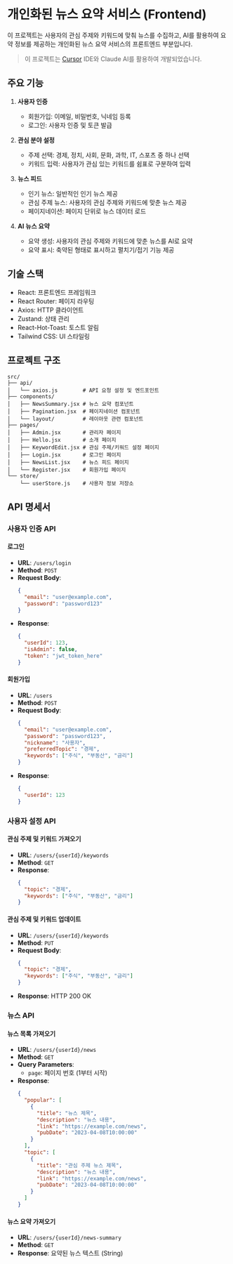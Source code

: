 # 개인화된 뉴스 요약 서비스 (Frontend)

이 프로젝트는 사용자의 관심 주제와 키워드에 맞춰 뉴스를 수집하고, AI를 활용하여 요약 정보를 제공하는 개인화된 뉴스 요약 서비스의 프론트엔드 부분입니다.

> 이 프로젝트는 [Cursor](https://cursor.sh) IDE와 Claude AI를 활용하여 개발되었습니다.

## 주요 기능

1. **사용자 인증**

   - 회원가입: 이메일, 비밀번호, 닉네임 등록
   - 로그인: 사용자 인증 및 토큰 발급

2. **관심 분야 설정**

   - 주제 선택: 경제, 정치, 사회, 문화, 과학, IT, 스포츠 중 하나 선택
   - 키워드 입력: 사용자가 관심 있는 키워드를 쉼표로 구분하여 입력

3. **뉴스 피드**

   - 인기 뉴스: 일반적인 인기 뉴스 제공
   - 관심 주제 뉴스: 사용자의 관심 주제와 키워드에 맞춘 뉴스 제공
   - 페이지네이션: 페이지 단위로 뉴스 데이터 로드

4. **AI 뉴스 요약**
   - 요약 생성: 사용자의 관심 주제와 키워드에 맞춘 뉴스를 AI로 요약
   - 요약 표시: 축약된 형태로 표시하고 펼치기/접기 기능 제공

## 기술 스택

- React: 프론트엔드 프레임워크
- React Router: 페이지 라우팅
- Axios: HTTP 클라이언트
- Zustand: 상태 관리
- React-Hot-Toast: 토스트 알림
- Tailwind CSS: UI 스타일링

## 프로젝트 구조

```
src/
├── api/
│   └── axios.js        # API 요청 설정 및 엔드포인트
├── components/
│   ├── NewsSummary.jsx # 뉴스 요약 컴포넌트
│   ├── Pagination.jsx  # 페이지네이션 컴포넌트
│   └── layout/         # 레이아웃 관련 컴포넌트
├── pages/
│   ├── Admin.jsx       # 관리자 페이지
│   ├── Hello.jsx       # 소개 페이지
│   ├── KeywordEdit.jsx # 관심 주제/키워드 설정 페이지
│   ├── Login.jsx       # 로그인 페이지
│   ├── NewsList.jsx    # 뉴스 피드 페이지
│   └── Register.jsx    # 회원가입 페이지
└── store/
    └── userStore.js    # 사용자 정보 저장소
```

## API 명세서

### 사용자 인증 API

#### 로그인

- **URL**: `/users/login`
- **Method**: `POST`
- **Request Body**:
  ```json
  {
    "email": "user@example.com",
    "password": "password123"
  }
  ```
- **Response**:
  ```json
  {
    "userId": 123,
    "isAdmin": false,
    "token": "jwt_token_here"
  }
  ```

#### 회원가입

- **URL**: `/users`
- **Method**: `POST`
- **Request Body**:
  ```json
  {
    "email": "user@example.com",
    "password": "password123",
    "nickname": "사용자",
    "preferredTopic": "경제",
    "keywords": ["주식", "부동산", "금리"]
  }
  ```
- **Response**:
  ```json
  {
    "userId": 123
  }
  ```

### 사용자 설정 API

#### 관심 주제 및 키워드 가져오기

- **URL**: `/users/{userId}/keywords`
- **Method**: `GET`
- **Response**:
  ```json
  {
    "topic": "경제",
    "keywords": ["주식", "부동산", "금리"]
  }
  ```

#### 관심 주제 및 키워드 업데이트

- **URL**: `/users/{userId}/keywords`
- **Method**: `PUT`
- **Request Body**:
  ```json
  {
    "topic": "경제",
    "keywords": ["주식", "부동산", "금리"]
  }
  ```
- **Response**: HTTP 200 OK

### 뉴스 API

#### 뉴스 목록 가져오기

- **URL**: `/users/{userId}/news`
- **Method**: `GET`
- **Query Parameters**:
  - `page`: 페이지 번호 (1부터 시작)
- **Response**:
  ```json
  {
    "popular": [
      {
        "title": "뉴스 제목",
        "description": "뉴스 내용",
        "link": "https://example.com/news",
        "pubDate": "2023-04-08T10:00:00"
      }
    ],
    "topic": [
      {
        "title": "관심 주제 뉴스 제목",
        "description": "뉴스 내용",
        "link": "https://example.com/news",
        "pubDate": "2023-04-08T10:00:00"
      }
    ]
  }
  ```

#### 뉴스 요약 가져오기

- **URL**: `/users/{userId}/news-summary`
- **Method**: `GET`
- **Response**: 요약된 뉴스 텍스트 (String)
